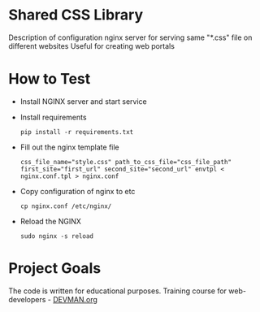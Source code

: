 # Shared CSS Library

Description of configuration nginx server for serving same "*.css" file on different websites
Useful for creating web portals

# How to Test

* Install NGINX server and start service
* Install requirements

    ``pip install -r requirements.txt``
* Fill out the nginx template file

    ``css_file_name="style.css" path_to_css_file="css_file_path"  first_site="first_url" second_site="second_url" envtpl < nginx.conf.tpl > nginx.conf``
* Copy configuration of nginx to etc

    ``cp nginx.conf /etc/nginx/``
* Reload the NGINX

    ``sudo nginx -s reload``

# Project Goals

The code is written for educational purposes. Training course for web-developers - [DEVMAN.org](https://devman.org)
